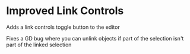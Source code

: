 # Improved Link Controls

Adds a link controls toggle button to the editor

Fixes a GD bug where you can unlink objects if part of the selection isn't part of the linked selection